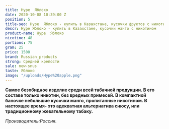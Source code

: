 ```yaml
---
title: Hype  Яблоко
date: 2020-10-08 10:39:00 Z
position: 5
title-seo: Hype  Яблоко - купить в Казахстане, кусочки фруктов с никотином
descr: Hype Яблоко - купить в Казахстане, кусочки манго с никотином
product-name: Hype  Яблоко
nicotine: 48
portions: 75
gram: 25
price: 1500
brand: Russian products
strong: Средней крепости
sale: new-snus
taste: Яблоко
image: "/uploads/Hype%20apple.png"
---
```


**Самое безобидное изделие среди всей табачной продукции. В его составе только  никотин, без вредных примесей.
В компактной баночке небольшие кусочки манго, пропитанные никотином.
В настоящее время- это адекватная альтернатива снюсу, или традиционному жевательному табаку.**
 
*Производитель:Россия.*
